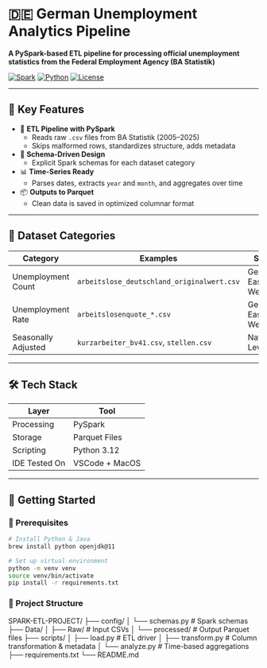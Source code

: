 # 🇩🇪 German Unemployment Analytics Pipeline

**A PySpark-based ETL pipeline for processing official unemployment statistics from the Federal Employment Agency (BA Statistik)**

[![Spark](https://img.shields.io/badge/Apache_Spark-3.5.5-E25A1C)](https://spark.apache.org/)
[![Python](https://img.shields.io/badge/Python-3.12%2B-3776AB)](https://python.org)
[![License](https://img.shields.io/badge/license-BSD--3--Clause-blue)](LICENSE)

---

## 📌 Key Features

- 🔄 **ETL Pipeline with PySpark**
  - Reads raw `.csv` files from BA Statistik (2005–2025)
  - Skips malformed rows, standardizes structure, adds metadata
- 🧱 **Schema-Driven Design**
  - Explicit Spark schemas for each dataset category
- 📊 **Time-Series Ready**
  - Parses dates, extracts `year` and `month`, and aggregates over time
- 📦 **Outputs to Parquet**
  - Clean data is saved in optimized columnar format

---

## 📂 Dataset Categories

| Category             | Examples                                | Scope                  |
|----------------------|-----------------------------------------|------------------------|
| Unemployment Count   | `arbeitslose_deutschland_originalwert.csv` | Germany, East, West    |
| Unemployment Rate    | `arbeitslosenquote_*.csv`               | Germany, East, West    |
| Seasonally Adjusted  | `kurzarbeiter_bv41.csv`, `stellen.csv` | National Level         |

---

## 🛠️ Tech Stack

| Layer        | Tool           |
|--------------|----------------|
| Processing   | PySpark        |
| Storage      | Parquet Files  |
| Scripting    | Python 3.12    |
| IDE Tested On| VSCode + MacOS |

---

## 🚀 Getting Started

### 🔧 Prerequisites

```bash
# Install Python & Java
brew install python openjdk@11

# Set up virtual environment
python -m venv venv
source venv/bin/activate
pip install -r requirements.txt

```


### 📁 Project Structure
SPARK-ETL-PROJECT/
├── config/
│   └── schemas.py             # Spark schemas
├── Data/
│   ├── Raw/                   # Input CSVs
│   └── processed/             # Output Parquet files
├── scripts/
│   ├── load.py                # ETL driver
│   ├── transform.py           # Column transformation & metadata
│   └── analyze.py             # Time-based aggregations
├── requirements.txt
└── README.md


